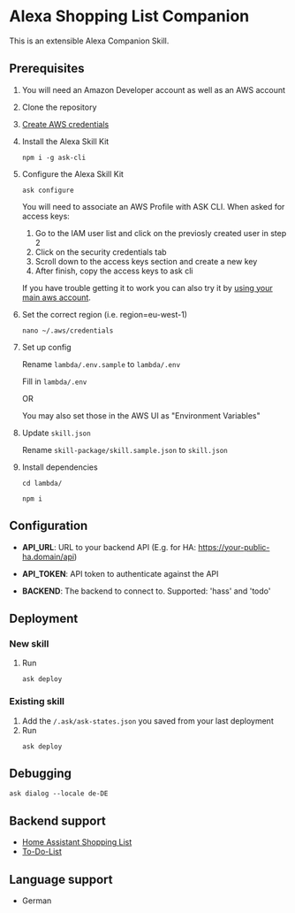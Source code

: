 # Alexa Shopping List Companion
This is an extensible Alexa Companion Skill.

## Prerequisites
1. You will need an Amazon Developer account as well as an AWS account
1. Clone the repository
1. [Create AWS credentials](https://developer.amazon.com/de-DE/docs/alexa/smapi/manage-credentials-with-ask-cli.html#create-aws-credentials)
1. Install the Alexa Skill Kit
    ```
    npm i -g ask-cli
    ```
1. Configure the Alexa Skill Kit
    ```
    ask configure
    ```
    You will need to associate an AWS Profile with ASK CLI.
    When asked for access keys:
    1. Go to the IAM user list and click on the previosly created user in step 2
    2. Click on the security credentials tab
    3. Scroll down to the access keys section and create a new key
    4. After finish, copy the access keys to ask cli

    If you have trouble getting it to work you can also try it by [using your main aws account](https://stackoverflow.com/a/37947853).


1. Set the correct region (i.e. region=eu-west-1)
    ```
    nano ~/.aws/credentials
    ```

1. Set up config

    Rename `lambda/.env.sample` to `lambda/.env`

    Fill in `lambda/.env`

    OR

    You may also set those in the AWS UI as "Environment Variables"

1. Update `skill.json`

    Rename `skill-package/skill.sample.json` to `skill.json`

1. Install dependencies

    ```
    cd lambda/
    ```

    ```
    npm i
    ```

## Configuration

- **API_URL**: URL to your backend API (E.g. for HA: https://your-public-ha.domain/api)

- **API_TOKEN**: API token to authenticate against the API

- **BACKEND**: The backend to connect to. Supported: 'hass' and 'todo'

## Deployment
### New skill
1. Run
    ```
    ask deploy
    ```

### Existing skill
1. Add the `/.ask/ask-states.json` you saved from your last deployment
1. Run
    ```
    ask deploy
    ```

## Debugging
```
ask dialog --locale de-DE
```

## Backend support
- [Home Assistant Shopping List](https://www.home-assistant.io/integrations/shopping_list/)
- [To-Do-List](https://github.com/paranerd/to-do-list)

## Language support
- German
